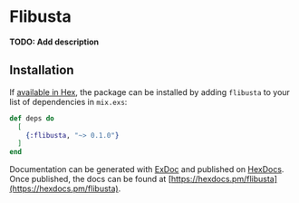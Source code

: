 # Flibusta

**TODO: Add description**

## Installation

If [available in Hex](https://hex.pm/docs/publish), the package can be installed
by adding `flibusta` to your list of dependencies in `mix.exs`:

```elixir
def deps do
  [
    {:flibusta, "~> 0.1.0"}
  ]
end
```

Documentation can be generated with [ExDoc](https://github.com/elixir-lang/ex_doc)
and published on [HexDocs](https://hexdocs.pm). Once published, the docs can
be found at [https://hexdocs.pm/flibusta](https://hexdocs.pm/flibusta).

